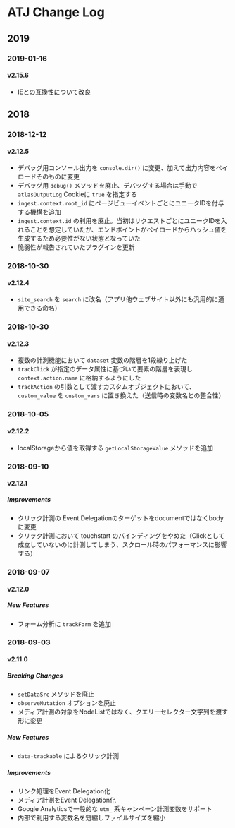 # ATJ Change Log

## 2019

### 2019-01-16

#### v2.15.6

- IEとの互換性について改良

## 2018

### 2018-12-12

#### v2.12.5

- デバッグ用コンソール出力を `console.dir()` に変更、加えて出力内容をペイロードそのものに変更
- デバッグ用 `debug()` メソッドを廃止、デバッグする場合は手動で `atlasOutputLog` Cookieに `true` を指定する
- `ingest.context.root_id` にページビューイベントごとにユニークIDを付与する機構を追加
- `ingest.context.id` の利用を廃止。当初はリクエストごとにユニークIDを入れることを想定していたが、エンドポイントがペイロードからハッシュ値を生成するため必要性がない状態となっていた
- 脆弱性が報告されていたプラグインを更新

### 2018-10-30

#### v2.12.4

- `site_search` を `search` に改名（アプリ他ウェブサイト以外にも汎用的に適用できる命名）

### 2018-10-30

#### v2.12.3
- 複数の計測機能において `dataset` 変数の階層を1段繰り上げた
- `trackClick` が指定のデータ属性に基づいて要素の階層を表現し `context.action.name` に格納するようにした
- `trackAction` の引数として渡すカスタムオブジェクトにおいて、`custom_value` を `custom_vars` に置き換えた（送信時の変数名との整合性）

### 2018-10-05

#### v2.12.2
- localStorageから値を取得する `getLocalStorageValue` メソッドを追加

### 2018-09-10

#### v2.12.1

##### Improvements
- クリック計測の Event Delegationのターゲットをdocumentではなくbodyに変更
- クリック計測において touchstart のバインディングをやめた（Clickとして成立していないのに計測してしまう、スクロール時のパフォーマンスに影響する）

### 2018-09-07

#### v2.12.0

##### New Features
- フォーム分析に `trackForm` を追加

### 2018-09-03

#### v2.11.0

##### Breaking Changes
- `setDataSrc` メソッドを廃止
- `observeMutation` オプションを廃止
- メディア計測の対象をNodeListではなく、クエリーセレクター文字列を渡す形に変更

##### New Features
- `data-trackable` によるクリック計測

##### Improvements
- リンク処理をEvent Delegation化
- メディア計測をEvent Delegation化
- Google Analyticsで一般的な `utm_` 系キャンペーン計測変数をサポート
- 内部で利用する変数名を短縮しファイルサイズを縮小
